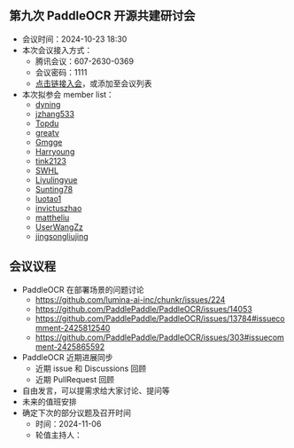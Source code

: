 ## 第九次 PaddleOCR 开源共建研讨会

* 会议时间：2024-10-23 18:30
* 本次会议接入方式：
    * 腾讯会议：607-2630-0369
    * 会议密码：1111
    * [点击链接入会](https://meeting.tencent.com/dm/egxl0HKTx7Ow)，或添加至会议列表
* 本次拟参会 member list：
    * [dyning](https://github.com/dyning)
    * [jzhang533](https://github.com/jzhang533)
    * [Topdu](https://github.com/)
    * [greatv](https://github.com/greatv)
    * [Gmgge](https://github.com/Gmgge)
    * [Harryoung](https://github.com/Harryoung)
    * [tink2123](https://github.com/tink2123)
    * [SWHL](https://github.com/SWHL)
    * [Liyulingyue](https://github.com/Liyulingyue)
    * [Sunting78](https://github.com/Sunting78)
    * [luotao1](https://github.com/luotao1)
    * [invictuszhao](https://github.com/invictuszhao)
    * [mattheliu](https://github.com/mattheliu)
    * [UserWangZz](https://github.com/UserWangZz)
    * [jingsongliujing](https://github.com/jingsongliujing)

## 会议议程

* PaddleOCR 在部署场景的问题讨论
    * https://github.com/lumina-ai-inc/chunkr/issues/224
    * https://github.com/PaddlePaddle/PaddleOCR/issues/14053
    * https://github.com/PaddlePaddle/PaddleOCR/issues/13784#issuecomment-2425812540
    * https://github.com/PaddlePaddle/PaddleOCR/issues/303#issuecomment-2425865592
* PaddleOCR 近期进展同步
    * 近期 issue 和 Discussions 回顾
    * 近期 PullRequest 回顾
* 自由发言，可以提需求给大家讨论、提问等
* 未来的值班安排
* 确定下次的部分议题及召开时间
    * 时间：2024-11-06
    * 轮值主持人：
